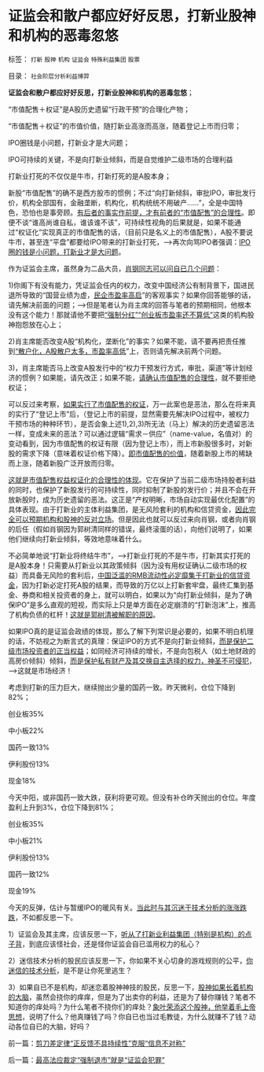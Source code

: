 # 证监会和散户都应好好反思，打新业股神和机构的恶毒忽悠

标签： `打新` `股神` `机构` `证监会` `特殊利益集团` `股票` 

目录： `社会阶层分析利益博羿`

**证监会和散户都应好好反思，打新业股神和机构的恶毒忽悠**；

“市值配售＋权证”是A股历史遗留“行政干预”的合理化产物；

“市值配售＋权证”的市值价值，随打新业高涨而高涨，随着登记上市而归零；

IPO圈钱是小问题，打新业才是大问题；

IPO可持续的关键，不是向打新业倾斜，而是自觉维护二级市场的合理利益

打新业打死的不仅仅是牛市，打新打死的是A股本身；



新股“市值配售”的确不是西方股市的惯例；不过“向打新倾斜，审批IPO，审批发行价，机构全部国有，金融垄断，机构化，机构统统不用破产……”，全是中国特色，恐怕也是事旁顾。[有后者的事实作前提，才有前者的“市值配售”的合理性](../../../2014/1/10/除非市值配合的权证和“三高IPO”，否则大熊市无法避免；.md)。即便不谈“谁高尚谁自私，谁该谁不该”，可持续性视角的后果就是，如果不能通过“权证化”实现真正的市值配售的话，（目前只是名义上的市值配售），A股不要说牛市，甚至连“平盘”都要给IPO带来的打新业打死，——>再次向骂IPO者强调：[IPO圈的钱是小问题，打新业才是大问题](../../../2008/1/11/新股发行的改革最大可能是换汤不换药.md)。

作为证监会主席，虽然身为二品大员，[肖钢同志可以问自已几个问题](../../../2013/12/16/肖钢的政策重点是新三板，如何判定其利好？利空？.md)：

1)你阁下有没有能力，凭证监会任内的权力，改变中国经济公有制背景下，国进民退所导致的“国营业绩为虚，[民企市盈率高启](../../../2012/12/4/A股机构化，相当于实体经济的特许权.md)”的客观事实？如果你回答能够的话，请先解决前面的问题；——>但是笔者认为肖主席的回答与笔者的预期相同，他根本没有这个能力！那就请他不要把[“强制分红”“创业板市盈率还不算低”](../../../2013/11/20/强制分红＝民企死掉；国企强制分红＝永远垄断；及苏联模式.md)这类的机构股神抱怨放在心上；

2)肖主席能否改变A股“机构化，垄断化”的事实？如果不能，请不要再把责任推到[“散户化，A股散户太多，市盈率高低](../../../2013/12/16/伪命题的来源，“利率－市盈率”中的机会成本（替代）的思路.md)”上，否则请先解决前两个问题。

3)，肖主席能否马上改变A股发行中的“权力干预发行方式，审批，渠道”等计划经济的惯例？如果能，请先改正；如果不能，[请确认市值配售的合理性](../../../2013/12/18/制度合理的话，IPO是牛市的利好，否则将是熊市的利空.md)，就不要拒绝权证；

可以反过来考察，[如果实行了市值配售的权证](../../../2014/1/14/“先验而后验＋排除法”排除“数据干扰”，判定房地产和打新业.md)，万一此案也是恶法，那么在将来真的实行了“登记上市”后，（登记上市的前提，显然需要先解决IPO过程中，被权力干预市场的种种环节），是否会象上述1),2),3)所无法（马上）解决的历史遗留恶法一样，变成未来的恶法？可以通过逻辑“需求－供应”（name-value，名值对）的变动看到，因为市值配售的权证有限（因为登记上市），而上市新股很多时，对新股的需求下降（意味着权证价格下降）。[即市值配售的价值](../../../2008/1/11/新股发行的改革最大可能是换汤不换药.md)，随着新股上市的稀缺而上涨，随着新股广泛开放而归零。

[这就是市值配售权益权证化的合理性的体现](../../../2013/12/19/强烈建议发行“按市值配售的打新权证”，及其合法性和合理性.md)。它在保护了当前二级市场持股者利益的同时，也保护了新股发行的可持续性，同时抑制了新股的发行价；并且不会在开放新股时，成为历史遗留的恶法。这正是“产权明晰，市场自动实现最优化配置”的具体表现。由于打新业的主体利益集团，是无风险套利的机构和信贷资金，[因此完全可以预期机构和股神的反对立场](../../../2014/1/6/无数条坚持社会主义公有制的民粹大利好.md)。但是因此也就可以反过来向肖钢，或者向肖钢的后任（假如肖钢因为郭树清同样的错误，最终滚蛋的话），向他们说明了，如果他们继续向打新业倾斜，等效地意味着什么。

不必简单地说“打新业将终结牛市”，——>打新业打死的不是牛市，打新其实打死的是A股本身！只需要从打新业以其政策倾斜（因为没有用权证确认二级市场的权益）而具备无风险的套利后，[中国泛滥的RMB流动性必定靡集于打新业的信贷资金](../../../2014/1/10/&quot;打新业&quot;的利润，风险，不确定性，和大熊市.md)，因为打新必定打死A股的结果，而导致的万亿以上打新套牢盘，最终汇集到基金、券商和相关投资者的身上，就可以明白，如果以为“向打新业倾斜，是为了确保IPO”是多么直观的短视，而实际上只是单方面在必定崩溃的“打新泡沫”上，推高了机构负债的杠杆！[这就是郭树清被解职的原因](../../../2013/4/27/理解郭树清“新政”的政治意图和可能原因.md)。

如果IPO真的是证监会政绩的体现，那么了解下列常识是必要的，如果不明白机理的话，不妨视之为断言式的真理：保证IPO的方式不是向打新业倾斜，[而是保护二级市场投资者的正当权益](../../../2013/12/20/缺乏“市值打新权证”，市值配售新政可能导致强制做空.md)；如同经济可持续的增长，不是向包税人（如土地财政的高房价倾斜）倾斜，[而是保护私有财产及其交换自主选择的权力，神圣不可侵犯](../../../2010/12/13/呼吁股市计划经济的市场公害.md)，——>这就是市场经济！

考虑到打新的压力巨大，继续抛出少量的国药一致。昨天微利，仓位下降到82%；

创业板35%

中小板22%

国药一致13%

伊利股份13%

现金18%

今天中阳，或非国药一致大跌，获利将更可观。但没有补仓昨天抛出的仓位。年度盈利上升到3%，仓位下降到81%；

创业板35%

中小板21%

伊利股份13%

国药一致12%

现金19%

今天的反弹，估计与暂缓IPO的暖风有关。[当此时与其沉迷于技术分析的涨涨跌跌](../../../2012/1/7/“选择命运盒子的技术”和“打破命运盒子的科学”.md)，不如都反思一下。

1）证监会及其主席，应该反思一下，[听从了打新业利益集团（特别是机构）的点子背](../../../2013/12/2/被中国专家歪曲的里根主义，有中国特色的供给学派.md)，到底应该怪社会，还是怪你证监会自已滥用权力的私心？

2）迷信技术分析的股民应该反思一下，你如果不关心切身的游戏规则的公平，[你迷信的技术分析](../../../2012/1/6/技术分析绝对化的政治意义和股神的奋斗.md)，是不是让你死里逃生？

3）如果自已不是机构，却迷恋着股神神技的股民，反思一下，[股神如果长着机构的大脑](../../../2012/1/5/“左翼股神”是政治性的，还是理财性的？.md)，虽然会挠你的痒痒，但是为了出卖你的利益，还是为了替你赚钱？笔者不知道你的痒处吗？为什么笔者不挠你们的痒处？[象叶荣添这个股神，他举着毛上帝思想](../../../2012/12/10/有毛左股神，还有毛左色鬼.md)，说明了什么？他真赚钱了吗？你自已也当过毛教徒，为什么就赚不了钱？动动各位自已的大脑，好吗？



前一篇：[剪刀差定律“正反馈不具持续性”克服“信息不对称”](../../../2014/1/14/剪刀差定律“正反馈不具持续性”克服“信息不对称”.md)

后一篇：[最高法应裁定“强制退市”就是“证监会犯罪”](../../../2014/1/15/最高法应裁定“强制退市”就是“证监会犯罪”.md)
